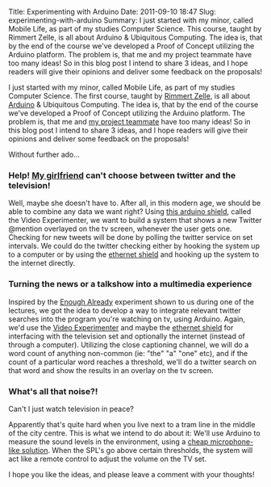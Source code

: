 Title: Experimenting with Arduino
Date: 2011-09-10 18:47
Slug: experimenting-with-arduino
Summary: I just started with my minor, called Mobile Life, as part of my studies Computer Science. This course, taught by Rimmert Zelle, is all about Arduino & Ubiquitous Computing. The idea is, that by the end of the course we've developed a Proof of Concept utilizing the Arduino platform. The problem is, that me and my project teammate have too many ideas! So in this blog post I intend to share 3 ideas, and I hope readers will give their opinions and deliver some feedback on the proposals!

I just started with my minor, called Mobile Life, as part of my studies Computer Science. The first course, taught by [Rimmert Zelle](http://twitter.com/rimmertzelle "Rimmert Zelle"), is all about [Arduino](http://www.arduino.cc/ "Arduino") & Ubiquitous Computing. The idea is, that by the end of the course we've developed a Proof of Concept utilizing the Arduino platform. The problem is, that me and [my project teammate](http://www.vandorp.biz/ "Daniel van Dorp") have too many ideas! So in this blog post I intend to share 3 ideas, and I hope readers will give their opinions and deliver some feedback on the proposals!

Without further ado...

### Help! [My girlfriend](http://twitter.com/joy_nl "My lovely girlfriend...") can't choose between twitter and the television!    

Well, maybe she doesn't have to. After all, in this modern age, we should be able to combine any data we want right? Using [this arduino shield](http://nootropicdesign.com/ve/ "Video Experimenter"), called the Video Experimenter, we want to build a system that shows a new Twitter @mention overlayed on the tv screen, whenever the user gets one. Checking for new tweets will be done by polling the twitter service on set intervals. We could do the twitter checking either by hooking the system up to a computer or by using the [ethernet shield](http://www.arduino.cc/en/Main/ArduinoEthernetShield "Ethernet Shield") and hooking up the system to the internet directly.

### Turning the news or a talkshow into a multimedia experience

Inspired by the [Enough Already](http://www.engadget.com/2011/08/16/enough-already-arduino-mutes-tvs-overexposed-celebrities-frees/ "Enough Already") experiment shown to us during one of the lectures, we got the idea to develop a way to integrate relevant twitter searches into the program you're watching on tv, using Arduino. Again, we'd use the [Video Experimenter](http://nootropicdesign.com/ve/ "Video Experimenter") and maybe the [ethernet shield](http://www.arduino.cc/en/Main/ArduinoEthernetShield "Ethernet Shield") for interfacing with the television set and optionally the internet (instead of through a computer). Utilizing the close captioning channel, we will do a word count of anything non-common (ie: "the" "a" "one" etc), and if the count of a particular word reaches a threshold, we'll do a twitter search on that word and show the results in an overlay on the tv screen.

### What's all that noise?!

Can't I just watch television in peace?

Apparently that's quite hard when you live next to a tram line in the middle of the city centre. This is what we intend to do about it: We'll use Arduino to measure the sound levels in the environment, using a [cheap microphone-like solution](http://tinkerlog.com/2007/05/20/cheap-sound-sensor-for-avr/ ""). When the SPL's go above certain thresholds, the system will act like a remote control to adjust the volume on the TV set.

I hope you like the ideas, and please leave a comment with your thoughts!
